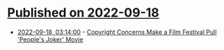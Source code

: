 # [Published on 2022-09-18](index.md)

* [2022-09-18, 03:14:00](https://entertainment.slashdot.org/story/22/09/17/179210/copyright-concerns-make-a-film-festival-pull-peoples-joker-movie?utm_source=rss1.0mainlinkanon&utm_medium=feed) - [Copyright Concerns Make a Film Festival Pull 'People's Joker' Movie](https://entertainment.slashdot.org/story/22/09/17/179210/copyright-concerns-make-a-film-festival-pull-peoples-joker-movie?utm_source=rss1.0mainlinkanon&utm_medium=feed)
